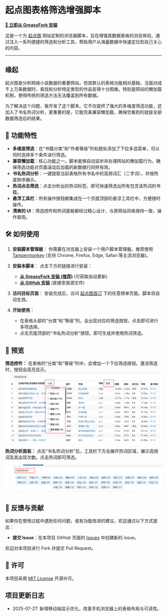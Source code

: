 # 起点图表格筛选增强脚本

[**🚀 立即从 GreasyFork 安装**](https://greasyfork.org/zh-CN/scripts/543774)


这是一个为 [起点图](https://www.qidiantu.com/) 网站定制的浏览器脚本，旨在增强其数据表格的浏览体验。通过注入一系列便捷的筛选和分析工具，帮助用户从海量数据中快速定位到自己关心的内容。

---

## 缘起

起点图是分析网络小说数据的重要网站，但其默认的表格功能相对基础，当面对成千上万条数据时，查找和分析特定类型的作品变得十分困难。特别是网站的懒加载机制，使得传统的筛选方法无法覆盖到所有数据。

为了解决这个问题，我开发了这个脚本。它不仅提供了强大的多维度筛选功能，还加入了书名热词分析，更重要的是，它能完美兼容懒加载，确保您看到的就是全部数据筛选后的结果。

## 🚀 功能特性

- **多维度筛选**：在“书籍分类”和“作者等级”列标题处添加了下拉多选菜单，可以同时选择多个条件进行筛选。
- **兼容懒加载**：核心功能之一。脚本能够自动监听并处理网站的懒加载行为，确保筛选功能对页面滚动后加载的新数据行同样有效。
- **书名热词分析**：一键提取当前表格所有书名中的高频词汇（二字词），并按热度排序展示。
- **热词点击筛选**：点击分析出的热词标签，即可快速筛选出所有包含该热词的书籍。
- **悬浮工具栏**：所有操作按钮都集成在一个页面顶部的悬浮工具栏中，方便随时操作。
- **清爽的 UI**：筛选控件和热词面板都经过精心设计，与原网站风格保持一致，操作直观。

## 🛠️ 如何使用

1.  **安装脚本管理器**：
    你需要在浏览器上安装一个用户脚本管理器。推荐使用 [Tampermonkey](https://www.tampermonkey.net/) (支持 Chrome, Firefox, Edge, Safari 等主流浏览器)。

2.  **安装本脚本**：
    点击下方的链接进行安装：
    - [**从 GreasyFork 安装 (推荐)**](https://greasyfork.org/zh-CN/scripts/543774) (可获取自动更新)
    - [**从 GitHub 安装**](./qidiantu-filter.user.js) (直接安装源文件)

3.  **访问目标页面**：
    安装完成后，访问 [起点图首订](https://www.qidiantu.com/shouding/) 下的任意榜单页面。脚本将自动生效。

4.  **开始使用**：
    - 在表格头部的“分类”和“等级”列，会出现对应的筛选按钮，点击即可进行多项选择。
    - 点击页面顶部的“书名热词分析”按钮，即可生成并使用热词筛选。

## 📸 预览

**筛选控件：**
在表格的“分类”和“等级”列中，会增加一个下拉筛选按钮。激活筛选时，按钮会高亮显示。![筛选控件预览](./doc/image/image-20250727195030422.png)

**热词分析面板：**
点击“书名热词分析”后，工具栏下方会展开热词区域，展示高频词及其出现次数。点击热词即可筛选。

![热词分析预览](./doc/image/image-20250727195047710.png)



## 📝 反馈与贡献

如果你在使用过程中遇到任何问题，或有功能改进的建议，欢迎通过以下方式提出：
- **提交 Issue**：在本项目 GitHub 页面的 [Issues](https://github.com/your-username/your-repo/issues) 中创建新的 issue。

欢迎对本项目进行 Fork 并提交 Pull Request。

## 📄 许可

本项目采用 [MIT License](./LICENSE) 开源许可。

## 项目更新日志
* 2025-07-27: 新增移动端显示优化，改善手机浏览器上的表格布局与可读性。
